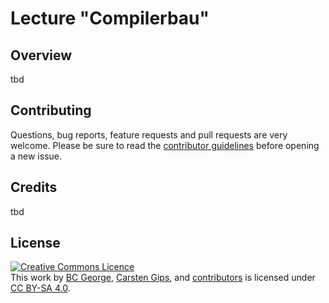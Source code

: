 # Lecture "Compilerbau"

## Overview

tbd


## Contributing

Questions, bug reports, feature requests and pull requests are very welcome.
Please be sure to read the [contributor guidelines](CONTRIBUTING.md) before
opening a new issue.


## Credits

tbd


## License

<!-- https://creativecommons.org/choose/ -->
<a rel="license" href="http://creativecommons.org/licenses/by-sa/4.0/"><img alt="Creative Commons Licence" style="border-width:0" src="https://i.creativecommons.org/l/by-sa/4.0/88x31.png" /></a><br />This work by <a xmlns:cc="http://creativecommons.org/ns#" href="https://github.com/bcg7" property="cc:attributionName" rel="cc:attributionURL">BC George</a>, <a xmlns:cc="http://creativecommons.org/ns#" href="https://github.com/cagix" property="cc:attributionName" rel="cc:attributionURL">Carsten Gips</a>, and <a href="https://github.com/Compilerbau/Lecture/graphs/contributors">contributors</a> is licensed under <a rel="license" href="http://creativecommons.org/licenses/by-sa/4.0/">CC BY-SA 4.0</a>.
